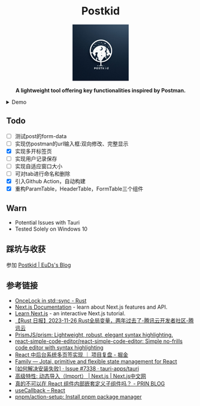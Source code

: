 <div align = "center">
<h1>Postkid</h1>
<img width="150" heigth="150" src="src-tauri\icons\icon.png">

<b>A lightweight tool offering key functionalities inspired by Postman.</b>

</div>

<details>
<summary>Demo</summary>
<img src="./doc/demo1.jpg">
</details>

## Todo
- [ ] 测试post的form-data
- [ ] 实现仿postman的url输入框:双向修改、完整显示
- [x] 实现多开标签页
- [ ] 实现用户记录保存
- [ ] 实现自适应窗口大小
- [ ] 可对tab进行命名和删除
- [x] 引入Github Action，自动构建
- [x] 重构ParamTable，HeaderTable，FormTable三个组件

## Warn 
- Potential Issues with Tauri
- Tested Solely on Windows 10

## 踩坑与收获
参加 [Postkid | EuDs's Blog](https://ds63.eu.org/2024/postkid/)

## 参考链接
- [OnceLock in std::sync - Rust](https://doc.rust-lang.org/std/sync/struct.OnceLock.html)
- [Next.js Documentation](https://nextjs.org/docs) - learn about Next.js features and API.
- [Learn Next.js](https://nextjs.org/learn) - an interactive Next.js tutorial.
- [【Rust 日报】2023-11-26 Rust全局变量，两年过去了-腾讯云开发者社区-腾讯云](https://cloud.tencent.com/developer/article/2364764?areaId=106001)
- [PrismJS/prism: Lightweight, robust, elegant syntax highlighting.](https://github.com/PrismJS/prism/)
- [react-simple-code-editor/react-simple-code-editor: Simple no-frills code editor with syntax highlighting](https://github.com/react-simple-code-editor/react-simple-code-editor)
- [React 中后台系统多页签实现 ｜ 项目复盘 - 掘金](https://juejin.cn/post/6941683774153293837)
- [Family — Jotai, primitive and flexible state management for React](https://jotai.org/docs/utilities/family)
- [[如何解决安装失败] · Issue #7338 · tauri-apps/tauri](https://github.com/tauri-apps/tauri/issues/7338#issuecomment-1923680714)
- [高级特性: 动态导入（Import） | Next.js | Next.js中文网](https://www.nextjs.cn/docs/advanced-features/dynamic-import)
- [真的不可以在 React 组件内部嵌套定义子组件吗？ - PRIN BLOG](https://prin.pw/react-unstable-nested-components/)
- [useCallback – React](https://react.dev/reference/react/useCallback)
- [pnpm/action-setup: Install pnpm package manager](https://github.com/pnpm/action-setup)